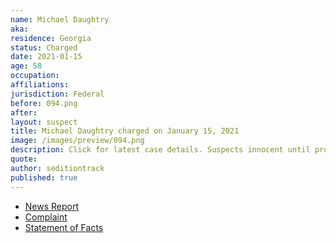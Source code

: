 ```yaml
---
name: Michael Daughtry
aka:
residence: Georgia
status: Charged
date: 2021-01-15
age: 58
occupation:
affiliations:
jurisdiction: Federal
before: 094.png
after:
layout: suspect
title: Michael Daughtry charged on January 15, 2021
image: /images/preview/094.png
description: Click for latest case details. Suspects innocent until proven guilty.
quote:
author: seditiontrack
published: true
---
```


- [News Report](https://www.walb.com/2021/01/19/pelham-man-charged-capitol-incident/)
- [Complaint](https://www.justice.gov/opa/page/file/1356031/download)
- [Statement of Facts](https://www.justice.gov/opa/page/file/1356026/download)

